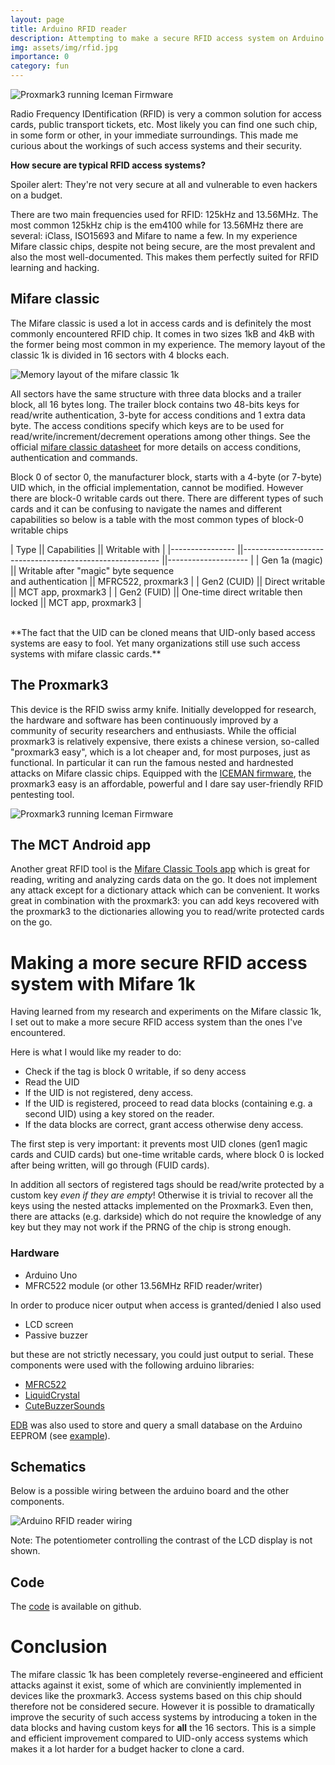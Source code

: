 ```yaml
---
layout: page
title: Arduino RFID reader
description: Attempting to make a secure RFID access system on Arduino using Mifare 1k chips and MFRC522.
img: assets/img/rfid.jpg
importance: 0
category: fun
---
```


![Proxmark3 running Iceman Firmware](/assets/img/rfid.jpg)

Radio Frequency IDentification (RFID) is very a common solution for access cards, 
public transport tickets, etc. Most likely you can find one such chip, in some form or other, in your immediate 
surroundings. This made me curious about the workings of such access systems and their security.

**How secure are typical RFID access systems?**

Spoiler alert: They're not very secure at all and vulnerable to even hackers on a budget.

There are two main frequencies used for RFID: 125kHz and 13.56MHz. The most common 125kHz chip is the em4100 while for 13.56MHz there are several: iClass, ISO15693 and Mifare to name a few. In my experience Mifare classic chips, despite not being secure, are the most prevalent and also the most well-documented. This makes them perfectly suited for RFID learning and hacking.

## **Mifare classic**

The Mifare classic is used a lot in access cards and is definitely the most commonly encountered RFID chip. It comes in two sizes 1kB and 4kB with the former being most common in my experience. The memory layout of the classic 1k is divided in 16 sectors with 4 blocks each.

![Memory layout of the mifare classic 1k](/assets/img/mfclassic1k.png)

All sectors have the same structure with three data blocks and a trailer block, all 16 bytes long. The trailer block contains two 48-bits keys for read/write authentication, 3-byte for access conditions and 1 extra data byte. The access conditions specify which keys are to be used for read/write/increment/decrement operations among other things. See the official [mifare classic datasheet](https://www.nxp.com/docs/en/data-sheet/MF1S50YYX_V1.pdf) for more details on access conditions, authentication and commands.

Block 0 of sector 0, the manufacturer block, starts with a 4-byte (or 7-byte) UID which, in the official implementation, cannot be modified. However there are block-0 writable cards out there. There are different types of such cards and it can be confusing to navigate the names and different capabilities so below is a table with the most common types of block-0 writable chips 

| Type           	|| Capabilities                                            	|| Writable with      	|
|----------------	||---------------------------------------------------------	||--------------------	|
| Gen 1a (magic) 	|| Writable after "magic" byte sequence <br> and authentication 	|| MFRC522, proxmark3 	|
| Gen2 (CUID)    	|| Direct writable                                         	|| MCT app, proxmark3 	|
| Gen2 (FUID)    	|| One-time direct writable then locked                    	|| MCT app, proxmark3 	|

<br>
**The fact that the UID can be cloned means that UID-only based access systems are easy to fool. Yet many organizations still use such access systems with mifare classic cards.**

## **The Proxmark3**

This device is the RFID swiss army knife. Initially developped for research, the hardware and software has been continuously improved by a community of security researchers and enthusiasts. While the official proxmark3 is relatively expensive, there exists a chinese version, so-called "proxmark3 easy", which is a lot cheaper and, for most purposes, just as functional. In particular it can run the famous nested and hardnested attacks on Mifare classic chips. Equipped with the [ICEMAN firmware](https://github.com/RfidResearchGroup/proxmark3), the proxmark3 easy is an affordable, powerful and I dare say user-friendly RFID pentesting tool.

![Proxmark3 running Iceman Firmware](/assets/img/pm3.png)

## **The MCT Android app**

Another great RFID tool is the [Mifare Classic Tools app](https://play.google.com/store/apps/details?id=de.syss.MifareClassicTool) which is great for reading, writing and analyzing cards data on the go. It does not implement any attack except for a dictionary attack which can be convenient. It works great in combination with the proxmark3: you can add keys recovered with the proxmark3 to the dictionaries allowing you to read/write protected cards on the go.

# **Making a more secure RFID access system with Mifare 1k**

Having learned from my research and experiments on the Mifare classic 1k, I set out to make a more secure RFID 
access system than the ones I've encountered. 

Here is what I would like my reader to do:
- Check if the tag is block 0 writable, if so deny access
- Read the UID
- If the UID is not registered, deny access.
- If the UID is registered, proceed to read data blocks (containing e.g. a second UID) using a key stored on the 
reader.
- If the data blocks are correct, grant access otherwise deny access.

The first step is very important: it prevents most UID clones (gen1 magic cards and CUID cards) but one-time writable 
cards, where block 0 is locked after being written, will go through (FUID cards).

In addition all sectors of registered tags should be read/write protected by a custom key *even if they are empty*! 
Otherwise it is trivial to recover all the keys using the nested attacks implemented on the Proxmark3. Even then, 
there are attacks (e.g. darkside) which do not require the knowledge of any key but they may not work if the PRNG of 
the chip is strong enough.

### **Hardware**

- Arduino Uno
- MFRC522 module (or other 13.56MHz RFID reader/writer)

In order to produce nicer output when access is granted/denied I also used

- LCD screen 
- Passive buzzer

but these are not strictly necessary, you could just output to serial. These components were used with the following arduino libraries:

- [MFRC522](https://github.com/miguelbalboa/rfid)
- [LiquidCrystal](https://github.com/arduino-libraries/LiquidCrystal)
- [CuteBuzzerSounds](https://github.com/GypsyRobot/CuteBuzzerSounds)

[EDB](https://github.com/jwhiddon/EDB) was also used to store and query a small database on the Arduino EEPROM (see
[example](https://github.com/jwhiddon/EDB/blob/master/examples/EDB_Internal_EEPROM/EDB_Internal_EEPROM.ino)).


## **Schematics**

Below is a possible wiring between the arduino board and the other components.

![Arduino RFID reader wiring](/assets/img/rfid-reader.png)

Note: The potentiometer controlling the contrast of the LCD display is not shown.

## **Code**

The [code](https://github.com/robinplantey/mifare1k-reader) is available on github.

# **Conclusion**

The mifare classic 1k has been completely reverse-engineered and efficient attacks against it exist, some of which are conviniently implemented in devices like the proxmark3. Access systems based on this chip should therefore not be considered secure. However it is possible to dramatically improve the security of such access systems by introducing a token in the data blocks and having custom keys for **all** the 16 sectors. This is a simple and efficient improvement compared to UID-only access systems which makes it a lot harder for a budget hacker to clone a card.
